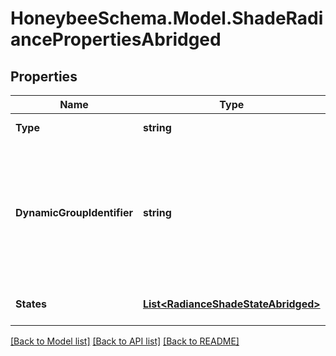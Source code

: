 
# HoneybeeSchema.Model.ShadeRadiancePropertiesAbridged

## Properties

Name | Type | Description | Notes
------------ | ------------- | ------------- | -------------
**Type** | **string** |  | [optional] [readonly] [default to "ShadeRadiancePropertiesAbridged"]
**DynamicGroupIdentifier** | **string** | An optional string to note the dynamic group &#39;             &#39;to which the Shade is a part of. Shades sharing the same &#39;             &#39;dynamic_group_identifier will have their states change in unison. &#39;             &#39;If None, the Shade is assumed to be static. (default: None). | [optional] 
**States** | [**List&lt;RadianceShadeStateAbridged&gt;**](RadianceShadeStateAbridged.md) | An optional list of abridged states (default: None). | [optional] 

[[Back to Model list]](../README.md#documentation-for-models)
[[Back to API list]](../README.md#documentation-for-api-endpoints)
[[Back to README]](../README.md)


